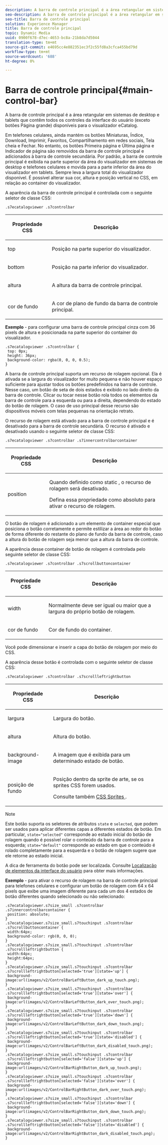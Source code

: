```yaml
---
description: A barra de controle principal é a área retangular em sistemas de desktop e tablets que contêm todos os controles da interface do usuário (exceto botões Página grande) disponíveis para o visualizador eCatalog.
seo-description: A barra de controle principal é a área retangular em sistemas de desktop e tablets que contêm todos os controles da interface do usuário (exceto botões Página grande) disponíveis para o visualizador eCatalog.
seo-title: Barra de controle principal
solution: Experience Manager
title: Barra de controle principal
topic: Dynamic Media
uuid: 0900f678-d7ec-4653-bc8a-21b8da7d5044
translation-type: tm+mt
source-git-commit: e4695cc4e882351ec3f2c55fd8a3cfca455bd79d
workflow-type: tm+mt
source-wordcount: '688'
ht-degree: 0%

---
```



# Barra de controle principal{#main-control-bar}

A barra de controle principal é a área retangular em sistemas de desktop e tablets que contêm todos os controles da interface do usuário (exceto botões Página grande) disponíveis para o visualizador eCatalog.

Em telefones celulares, ainda mantém os botões Miniaturas, Índice, Download, Imprimir, Favoritos, Compartilhamento em redes sociais, Tela cheia e Fechar. No entanto, os botões Primeira página e Última página e Indicador de página são removidos da barra de controle principal e adicionados à barra de controle secundária. Por padrão, a barra de controle principal é exibida na parte superior da área do visualizador em sistemas de desktop e telefones celulares e movida para a parte inferior da área do visualizador em tablets. Sempre leva a largura total do visualizador disponível. É possível alterar sua cor, altura e posição vertical no CSS, em relação ao container do visualizador.

A aparência da barra de controle principal é controlada com o seguinte seletor de classe CSS:

`.s7ecatalogviewer .s7controlbar`

<table id="table_2C8D322F57114A72B43053CB4539C65C"> 
 <thead> 
  <tr> 
   <th colname="col1" class="entry"> <p> Propriedade CSS </p> </th> 
   <th colname="col2" class="entry"> <p>Descrição </p> </th> 
  </tr> 
 </thead>
 <tbody> 
  <tr> 
   <td colname="col1"> <p> <span class="codeph"> top  </span> </p> </td> 
   <td colname="col2"> <p>Posição na parte superior do visualizador. </p> </td> 
  </tr> 
  <tr> 
   <td colname="col1"> <p> <span class="codeph"> bottom  </span> </p> </td> 
   <td colname="col2"> <p>Posição na parte inferior do visualizador. </p> </td> 
  </tr> 
  <tr> 
   <td colname="col1"> <p> <span class="codeph"> altura  </span> </p> </td> 
   <td colname="col2"> <p>A altura da barra de controle principal. </p> </td> 
  </tr> 
  <tr> 
   <td colname="col1"> <p> <span class="codeph"> cor de fundo  </span> </p> </td> 
   <td colname="col2"> <p>A cor de plano de fundo da barra de controle principal. </p> </td> 
  </tr> 
 </tbody> 
</table>

**Exemplo**  - para configurar uma barra de controle principal cinza com 36 pixels de altura e posicionada na parte superior do container do visualizador.

```
.s7ecatalogviewer .s7controlbar { 
 top: 0px; 
 height: 36px; 
 background-color: rgba(0, 0, 0, 0.5); 
}
```

A barra de controle principal suporta um recurso de rolagem opcional. Ela é ativada se a largura do visualizador for muito pequena e não houver espaço suficiente para ajustar todos os botões predefinidos na barra de controle. Nesse caso, um botão de seta de dois estados é exibido no lado direito da barra de controle. Clicar ou tocar nesse botão rola todos os elementos da barra de controle para a esquerda ou para a direita, dependendo do estado do botão de rolagem. O caso de uso principal desse recurso são dispositivos móveis com telas pequenas na orientação retrato.

O recurso de rolagem está ativado para a barra de controle principal e é desativado para a barra de controle secundária. O recurso é ativado e desativado usando o seguinte seletor de classe CSS:

`.s7ecatalogviewer .s7controlbar .s7innercontrolbarcontainer`

<table id="table_C8225F38309B4099AF58AA1A815A8D55"> 
 <thead> 
  <tr> 
   <th colname="col1" class="entry"> <p> Propriedade CSS </p> </th> 
   <th colname="col2" class="entry"> <p>Descrição </p> </th> 
  </tr> 
 </thead>
 <tbody> 
  <tr> 
   <td colname="col1"> <p> <span class="codeph"> position </span> </p> </td> 
   <td colname="col2"> <p>Quando definido como <span class="codeph"> static </span>, o recurso de rolagem será desativado. </p> <p>Defina essa propriedade como <span class="codeph"> absoluto </span> para ativar o recurso de rolagem. </p> </td> 
  </tr> 
 </tbody> 
</table>

O botão de rolagem é adicionado a um elemento de container especial que posiciona o botão corretamente e permite estilizar a área ao redor do botão de forma diferente do restante do plano de fundo da barra de controle, caso a altura do botão de rolagem seja menor que a altura da barra de controle.

A aparência desse container de botão de rolagem é controlada pelo seguinte seletor de classe CSS:

`.s7ecatalogviewer .s7controlbar .s7scrollbuttoncontainer`

<table id="table_2CDDA8A18345497EAC4749A0D64C1658"> 
 <thead> 
  <tr> 
   <th colname="col1" class="entry"> <p> Propriedade CSS </p> </th> 
   <th colname="col2" class="entry"> <p>Descrição </p> </th> 
  </tr> 
 </thead>
 <tbody> 
  <tr> 
   <td colname="col1"> <p> <span class="codeph"> width </span> </p> </td> 
   <td colname="col2"> <p>Normalmente deve ser igual ou maior que a largura do próprio botão de rolagem. </p> </td> 
  </tr> 
  <tr> 
   <td colname="col1"> <p> <span class="codeph"> cor de fundo  </span> </p> </td> 
   <td colname="col2"> <p>Cor de fundo do container. </p> </td> 
  </tr> 
 </tbody> 
</table>

Você pode dimensionar e inserir a capa do botão de rolagem por meio do CSS.

A aparência desse botão é controlada com o seguinte seletor de classe CSS:

`.s7ecatalogviewer .s7controlbar .s7scrollleftrightbutton`

<table id="table_F61CB3F696AC4018B164082FFA7777F4"> 
 <thead> 
  <tr> 
   <th colname="col1" class="entry"> <p> Propriedade CSS </p> </th> 
   <th colname="col2" class="entry"> <p>Descrição </p> </th> 
  </tr> 
 </thead>
 <tbody> 
  <tr> 
   <td colname="col1"> <p> <span class="codeph"> largura  </span> </p> </td> 
   <td colname="col2"> <p>Largura do botão. </p> </td> 
  </tr> 
  <tr> 
   <td colname="col1"> <p> <span class="codeph"> altura  </span> </p> </td> 
   <td colname="col2"> <p>Altura do botão. </p> </td> 
  </tr> 
  <tr> 
   <td colname="col1"> <p> <span class="codeph"> background-image  </span> </p> </td> 
   <td colname="col2"> <p>A imagem que é exibida para um determinado estado de botão. </p> </td> 
  </tr> 
  <tr> 
   <td colname="col1"> <p> <span class="codeph"> posição de fundo  </span> </p> </td> 
   <td colname="col2"> <p>Posição dentro da sprite de arte, se os sprites CSS forem usados. </p> <p>Consulte também <a href="../../../c-html5-s7-aem-asset-viewers/c-html5-20-ecatalog-viewer-about/c-html5-20-ecatalog-viewer-customizingviewer/c-html5-20-ecatalog-viewer-customizingviewer.md#section-9d570f95eb2443aca74c1b02f6e89aff" format="dita" scope="local"> CSS Sprites </a>. </p> </td> 
  </tr> 
 </tbody> 
</table>

>[!NOTE]
>
>Este botão suporta os seletores de atributos `state` e `selected`, que podem ser usados para aplicar diferentes capas a diferentes estados de botão. Em particular, `state="selected"` corresponde ao estado inicial do botão de rolagem quando é possível rolar o conteúdo da barra de controle para a esquerda; `state="default"` corresponde ao estado em que o conteúdo é rolado completamente para a esquerda e o botão de rolagem sugere que ele retorne ao estado inicial.

A dica de ferramenta do botão pode ser localizada. Consulte [Localização de elementos da interface do usuário](../../../c-html5-s7-aem-asset-viewers/c-html5-20-ecatalog-viewer-about/c-html5-20-ecatalog-viewer-localization.md#concept-cbfc39344c494eb7b9f6a272cff0cc74) para obter mais informações.

**Exemplo**  - para ativar o recurso de rolagem na barra de controle principal para telefones celulares e configurar um botão de rolagem com 64 x 64 pixels que exibe uma imagem diferente para cada um dos 4 estados de botão diferentes quando selecionado ou não selecionado:

```
.s7ecatalogviewer.s7size_small .s7controlbar .s7innercontrolbarcontainer { 
 position: absolute; 
} 
.s7ecatalogviewer.s7size_small.s7touchinput .s7controlbar .s7scrollbuttoncontainer { 
 width:64px; 
 background-color: rgb(0, 0, 0); 
} 
.s7ecatalogviewer.s7size_small.s7touchinput .s7controlbar .s7scrollleftrightbutton { 
 width:64px; 
 height:64px; 
} 
.s7ecatalogviewer.s7size_small.s7touchinput .s7controlbar .s7scrollleftrightbutton[selected='true'][state='up'] { 
 background-image:url(images/v2/ControlBarLeftButton_dark_up_touch.png); 
} 
.s7ecatalogviewer.s7size_small.s7touchinput .s7controlbar .s7scrollleftrightbutton[selected='true'][state='over'] { 
 background-image:url(images/v2/ControlBarLeftButton_dark_over_touch.png); 
} 
.s7ecatalogviewer.s7size_small.s7touchinput .s7controlbar .s7scrollleftrightbutton[selected='true'][state='down'] { 
 background-image:url(images/v2/ControlBarLeftButton_dark_down_touch.png); 
} 
.s7ecatalogviewer.s7size_small.s7touchinput .s7controlbar .s7scrollleftrightbutton[selected='true'][state='disabled'] { 
 background-image:url(images/v2/ControlBarLeftButton_dark_disabled_touch.png); 
} 
.s7ecatalogviewer.s7size_small.s7touchinput .s7controlbar .s7scrollleftrightbutton[selected='false'][state='up'] { 
 background-image:url(images/v2/ControlBarRightButton_dark_up_touch.png); 
} 
.s7ecatalogviewer.s7size_small.s7touchinput .s7controlbar .s7scrollleftrightbutton[selected='false'][state='over'] { 
 background-image:url(images/v2/ControlBarRightButton_dark_over_touch.png); 
} 
.s7ecatalogviewer.s7size_small.s7touchinput .s7controlbar .s7scrollleftrightbutton[selected='false'][state='down'] { 
 background-image:url(images/v2/ControlBarRightButton_dark_down_touch.png); 
} 
.s7ecatalogviewer.s7size_small.s7touchinput .s7controlbar .s7scrollleftrightbutton[selected='false'][state='disabled'] { 
 background-image:url(images/v2/ControlBarRightButton_dark_disabled_touch.png); 
}
```

